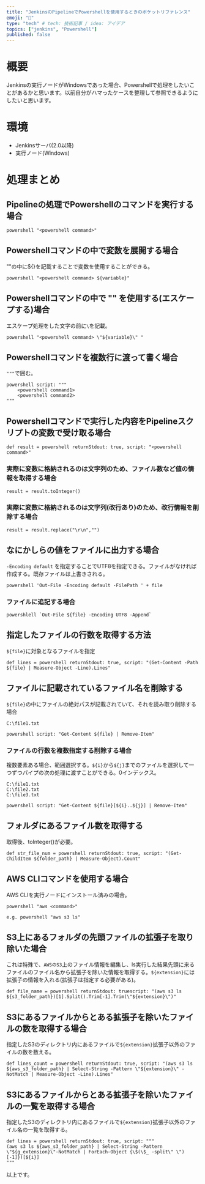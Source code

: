 ```yaml
---
title: "JenkinsのPipelineでPowershellを使用するときのポケットリファレンス"
emoji: "🌊"
type: "tech" # tech: 技術記事 / idea: アイデア
topics: ["jenkins", "Powershell"]
published: false
---
```


# 概要
Jenkinsの実行ノードがWindowsであった場合、Powershellで処理をしたいことがあるかと思います。以前自分がハマったケースを整理して参照できるようにしたいと思います。

# 環境
* Jenkinsサーバ(2.0以降)
* 実行ノード(Windows)

# 処理まとめ

## Pipelineの処理でPowershellのコマンドを実行する場合
```
powershell "<powershell command>"
```

## Powershellコマンドの中で変数を展開する場合
""の中に${}を記載することで変数を使用することができる。
```
powershell "<powershell command> ${variable}"
```

## Powershellコマンドの中で "" を使用する(エスケープする)場合
エスケープ処理をした文字の前に`\`を記載。
```
powershell "<powershell command> \"${variable}\" "
```

## Powershellコマンドを複数行に渡って書く場合
`"""`で囲む。
```
powershell script: """
    <powershell command1>
    <powershell command2>
"""
```

## Powershellコマンドで実行した内容をPipelineスクリプトの変数で受け取る場合
```
def result = powershell returnStdout: true, script: "<powershell command>"
```

### 実際に変数に格納されるのは文字列のため、ファイル数など値の情報を取得する場合

```
result = result.toInteger()
```

### 実際に変数に格納されるのは文字列(改行あり)のため、改行情報を削除する場合
```
result = result.replace("\r\n","")
```

## なにかしらの値をファイルに出力する場合
`-Encoding default` を指定することでUTF8を指定できる。ファイルがなければ作成する。既存ファイルは上書きされる。
```
powershell 'Out-File -Encoding default -FilePath ' + file
```

### ファイルに追記する場合
```
powershlell `Out-File ${file} -Encoding UTF8 -Append`
```

## 指定したファイルの行数を取得する方法
`${file}`に対象となるファイルを指定
```
def lines = powershell returnStdout: true, script: "(Get-Content -Path ${file} | Measure-Object -Line).Lines"
```

## ファイルに記載されているファイル名を削除する
`${file}`の中にファイルの絶対パスが記載されていて、それを読み取り削除する場合
```
C:\file1.txt
```
```
powershell script: "Get-Content ${file} | Remove-Item"
```

### ファイルの行数を複数指定する削除する場合
複数要素ある場合、範囲選択する。`${i}`から`${j}`までのファイルを選択して一つずつパイプの次の処理に渡すことができる。0インデックス。
```
C:\file1.txt
C:\file2.txt
C:\file3.txt
```
```
powershell script: "Get-Content ${file}[${i}..${j}] | Remove-Item"
```

## フォルダにあるファイル数を取得する
取得後、toInteger()が必要。
```
def str_file_num = powershell returnStdout: true, script: "(Get-ChildItem ${folder_path} | Measure-Object).Count"
```

## AWS CLIコマンドを使用する場合
AWS CLIを実行ノードにインストール済みの場合。
```
powershell "aws <command>"

e.g. powershell "aws s3 ls"
```

## S3上にあるフォルダの先頭ファイルの拡張子を取り除いた場合
これは特殊で、`AWSのS3`上のファイル情報を編集し、ls実行した結果先頭に来るファイルのファイル名から拡張子を除いた情報を取得する。`${extension}`には拡張子の情報を入れる(拡張子は指定する必要がある)。
```
def file_name = powershell returnStdout: truescript: "(aws s3 ls ${s3_folder_path})[1].Split().Trim[-1].Trim(\"${extension}\")"
```

## S3にあるファイルからとある拡張子を除いたファイルの数を取得する場合
指定したS3のディレクトリ内にあるファイルで`${extension}`拡張子以外のファイルの数を数える。
```
def lines_count = powershell returnStdout: true, script: "(aws s3 ls ${aws_s3_folder_path} | Select-String -Pattern \"${extension}\" -NotMatch | Measure-Object -Line).Lines"
```

## S3にあるファイルからとある拡張子を除いたファイルの一覧を取得する場合
指定したS3のディレクトリ内にあるファイルで`${extension}`拡張子以外のファイル名の一覧を取得する。
```
def lines = powershell returnStdout: true, script: """
(aws s3 ls ${aws_s3_folder_path} | Select-String -Pattern \"${g_extension}\"-NotMatch | ForEach-Object {\$(\$_ -split\" \")[-1]})[${i}] 
"""    
```

以上です。

